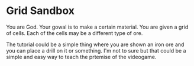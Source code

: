 # Grid Sandbox

You are God. Your gowal is to make a certain material. You are given a grid of cells. Each of the cells may be a different type of ore. 

The tutorial could be a simple thing where you are shown an iron ore and you can place a drill on it or something. I'm not to sure but that could be a simple and easy way to teach the prtemise of the videogame.                 